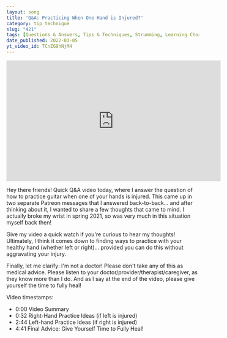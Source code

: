 ```yaml
---
layout: song
title: 'Q&A: Practicing When One Hand is Injured?'
category: tip_technique
slug: "421"
tags: [Questions & Answers, Tips & Techniques, Strumming, Learning Chords]
date_published: 2022-03-05
yt_video_id: TCnZG9hNjM4
---
```


<iframe width="560" height="315" src="https://www.youtube.com/embed/{{page.yt_video_id}}" frameborder="0" allow="accelerometer; autoplay; encrypted-media; gyroscope; picture-in-picture" allowfullscreen></iframe>

Hey there friends! Quick Q&A video today, where I answer the question of how to practice guitar when one of your hands is injured. This came up in two separate Patreon messages that I answered back-to-back... and after thinking about it, I wanted to share a few thoughts that came to mind. I actually broke my wrist in spring 2021, so was very much in this situation myself back then!

Give my video a quick watch if you're curious to hear my thoughts! Ultimately, I think it comes down to finding ways to practice with your healthy hand (whether left or right)... provided you can do this without aggravating your injury.

Finally, let me clarify: I'm not a doctor! Please don't take any of this as medical advice. Please listen to your doctor/provider/therapist/caregiver, as they know more than I do. And as I say at the end of the video, please give yourself the time to fully heal!

Video timestamps:

- 0:00 Video Summary
- 0:32 Right-Hand Practice Ideas (if left is injured)
- 2:44 Left-hand Practice Ideas (if right is injured)
- 4:41 Final Advice: Give Yourself Time to Fully Heal!
